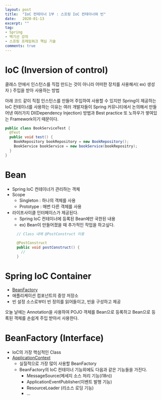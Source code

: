 ```yaml
---
layout: post
title:  "IoC 컨테이너 1부 : 스프링 IoC 컨테이너와 빈"
date:   2020-01-13
excerpt: ""
tag:
- Spring
- 백기선 강의
- 스프링 프레임워크 핵심 기술
comments: true
---
```


# IoC (Inversion of control)

클래스 안에서 인스턴스를 직접 만드는 것이 아니라 어떠한 장치를 사용해서( ex) 생성자 ) 주입을 받아 사용하는 방법

아래 코드 같이 직접 인스턴스를 만들어 주입하여 사용할 수 있지만 Spring이 제공하는 IoC 컨테이너를 사용하는 이유는 
여러 개발자들이 Spring 커뮤니티에서 논의해서 만들어낸 여러가지 DI(Dependency Injection) 방법과 Best practice 또 노하우가 쌓여있는 Framework이기 때문이다.
```java
public class BookServiceTest {
  @Test
  public void test() {
    BookRepository bookRepository = new BookRepository();
    BookService bookService = new bookService(bookRepositry);
  }
}
```

# Bean
- Spring IoC 컨테이너가 관리하는 객체
- Scope
  - Singleton : 하나의 객체를 사용
  - Prototype : 매번 다른 객체를 사용
- 라이프사이클 인터페이스가 제공된다.
  - Spring IoC 컨테이너에 등록된 Bean에만 국한된 내용
  - ex) Bean이 만들어졌을 때 추가적인 작업을 하고싶다.
  ```java
    // Class 내에 @PostConstruct 이용
    
    @PostConstruct
    public void postConstruct() {
      // 
    }
    ```
    
# Spring IoC Container
- [BeanFactory](https://docs.spring.io/spring-framework/docs/5.0.8.RELEASE/javadoc-api/org/springframework/beans/factory/BeanFactory.html)
- 애플리케이션 컴포넌트의 중앙 저장소
- 빈 설정 소스로부터 빈 정의를 읽어들이고, 빈을 구성하고 제공

오늘 날에는 Annotation을 사용하여 POJO 객체를 Bean으로 등록하고 Bean으로 등록된 객체를 손쉽게 주입 받아서 사용한다.


# BeanFactory (Interface)
- IoC의 가장 핵심적인 Class
- [ApplicationContext](https://docs.spring.io/spring-framework/docs/5.0.8.RELEASE/javadoc-api/org/springframework/context/ApplicationContext.html)
  - 실질적으로 가장 많이 사용할 BeanFactory
  - BeanFactory의 IoC 컨테이너 기능외에도 다음과 같은 기능들을 가진다.
    - MessageSource(메세지 소스 처리 기능(i18n))
    - ApplicationEventPublisher(이벤트 발행 기능)
    - ResourceLoader (리소스 로딩 기능)
    - ...
